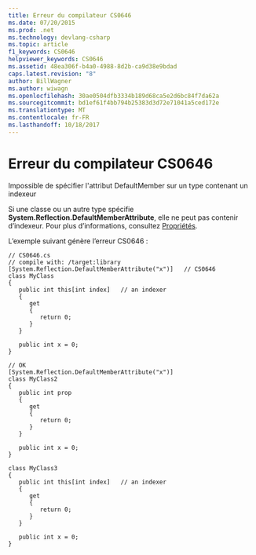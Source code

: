 ```yaml
---
title: Erreur du compilateur CS0646
ms.date: 07/20/2015
ms.prod: .net
ms.technology: devlang-csharp
ms.topic: article
f1_keywords: CS0646
helpviewer_keywords: CS0646
ms.assetid: 48ea306f-b4a0-4988-8d2b-ca9d38e9bdad
caps.latest.revision: "8"
author: BillWagner
ms.author: wiwagn
ms.openlocfilehash: 30ae0504dfb3334b189d68ca5e2d6bc84f7da62a
ms.sourcegitcommit: bd1ef61f4bb794b25383d3d72e71041a5ced172e
ms.translationtype: MT
ms.contentlocale: fr-FR
ms.lasthandoff: 10/18/2017
---
```

# <a name="compiler-error-cs0646"></a>Erreur du compilateur CS0646
Impossible de spécifier l'attribut DefaultMember sur un type contenant un indexeur  
  
 Si une classe ou un autre type spécifie **System.Reflection.DefaultMemberAttribute**, elle ne peut pas contenir d’indexeur. Pour plus d’informations, consultez [Propriétés](../../csharp/programming-guide/classes-and-structs/properties.md).  
  
 L’exemple suivant génère l’erreur CS0646 :  
  
```  
// CS0646.cs  
// compile with: /target:library  
[System.Reflection.DefaultMemberAttribute("x")]   // CS0646  
class MyClass  
{  
   public int this[int index]   // an indexer  
   {  
      get  
      {  
         return 0;  
      }  
   }  
  
   public int x = 0;  
}  
  
// OK  
[System.Reflection.DefaultMemberAttribute("x")]  
class MyClass2  
{  
   public int prop  
   {  
      get  
      {  
         return 0;  
      }  
   }  
  
   public int x = 0;  
}  
  
class MyClass3  
{  
   public int this[int index]   // an indexer  
   {  
      get  
      {  
         return 0;  
      }  
   }  
  
   public int x = 0;  
}  
```

